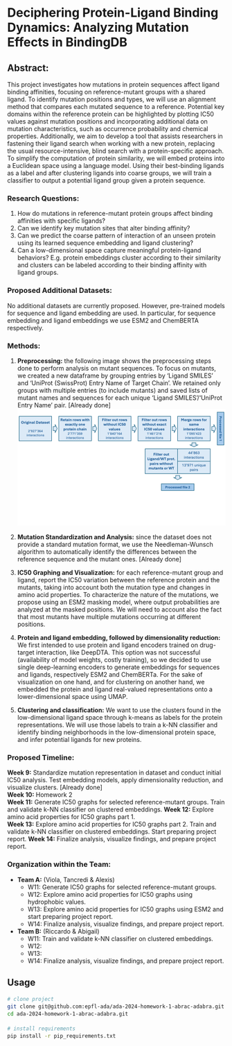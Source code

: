 
# Deciphering Protein-Ligand Binding Dynamics: Analyzing Mutation Effects in BindingDB

## Abstract:
This project investigates how mutations in protein sequences affect ligand binding affinities, focusing on reference-mutant groups with a shared ligand. To identify mutation positions and types, we will use an alignment method that compares each mutated sequence to a reference. Potential key domains within the reference protein can be highlighted by plotting IC50 values against mutation positions and incorporating additional data on mutation characteristics, such as occurrence probability and chemical properties.
Additionally, we aim to develop a tool that assists researchers in fastening their ligand search when working with a new protein, replacing the usual resource-intensive, blind search with a protein-specific approach. To simplify the computation of protein similarity, we will embed proteins into a Euclidean space using a language model. Using their best-binding ligands as a label and after clustering ligands into coarse groups, we will train a classifier to output a potential ligand group given a protein sequence.

### Research Questions:

1) How do mutations in reference-mutant protein groups affect binding affinities with specific ligands?  
2) Can we identify key mutation sites that alter binding affinity?  
3) Can we predict the coarse pattern of interaction of an unseen protein using its learned sequence embedding and ligand clustering?  
4) Can a low-dimensional space capture meaningful protein-ligand behaviors? E.g. protein embeddings cluster according to their similarity and clusters can be labeled according to their binding affinity with ligand groups.  

### Proposed Additional Datasets:
No additional datasets are currently proposed. However, pre-trained models for sequence and ligand embedding are used. In particular, for sequence embedding and ligand embeddings we use ESM2 and ChemBERTA respectively.

### Methods:
1) **Preprocessing:** the following image shows the preprocessing steps done to perform analysis on mutant sequences. To focus on mutants, we created a new dataframe by grouping entries by ‘Ligand SMILES’ and ‘UniProt (SwissProt) Entry Name of Target Chain’. We retained only groups with multiple entries (to include mutants) and saved lists of mutant names and sequences for each unique ‘Ligand SMILES’/‘UniProt Entry Name’ pair. [Already done]
![Data Processing](images/data_processing_pipeline.png)

2) **Mutation Standardization and Analysis:** since the dataset does not provide a standard mutation format, we use the Needleman-Wunsch algorithm to automatically identify the differences between the reference sequence and the mutant ones. [Already done]  
3) **IC50 Graphing and Visualization:** for each reference-mutant group and ligand, report the IC50 variation between the reference protein and the mutants, taking into account both the mutation type and changes in amino acid properties. To characterize the nature of the mutations, we propose using an ESM2 masking model, where output probabilities are analyzed at the masked positions. We will need to account also the fact that most mutants have multiple mutations occurring at different positions. 
4) **Protein and ligand embedding, followed by dimensionality reduction:** We first intended to use protein and ligand encoders trained on drug-target interaction, like DeepDTA. This option was not successful (availability of model weights, costly training), so we decided to use single deep-learning encoders to generate embeddings for sequences and ligands, respectively ESM2 and ChemBERTa. For the sake of visualization on one hand, and for clustering on another hand, we embedded the protein and ligand real-valued representations onto a lower-dimensional space using UMAP.
5) **Clustering and classification:** We want to use the clusters found in the low-dimensional ligand space through k-means as labels for the protein representations. We will use those labels to train a k-NN classifier and identify binding neighborhoods in the low-dimensional protein space, and infer potential ligands for new proteins.

### Proposed Timeline:
**Week 9:** Standardize mutation representation in dataset and conduct initial IC50 analysis. Test embedding models, apply dimensionality reduction, and visualize clusters. [Already done]  
**Week 10:** Homework 2  
**Week 11:** Generate IC50 graphs for selected reference-mutant groups. Train and validate k-NN classifier on clustered embeddings.
**Week 12:** Explore amino acid properties for IC50 graphs part 1.   
**Week 13:** Explore amino acid properties for IC50 graphs part 2. Train and validate k-NN classifier on clustered embeddings. Start preparing project report. 
**Week 14:** Finalize analysis, visualize findings, and prepare project report.  

### Organization within the Team:
- **Team A:** (Viola, Tancredi & Alexis)
   - W11: Generate IC50 graphs for selected reference-mutant groups.  
   - W12: Explore amino acid properties for IC50 graphs using hydrophobic values.  
   - W13: Explore amino acid properties for IC50 graphs using ESM2 and start preparing project report.  
   - W14: Finalize analysis, visualize findings, and prepare project report.  
- **Team B:** (Riccardo & Abigail)  
   - W11: Train and validate k-NN classifier on clustered embeddings.
   - W12: 
   - W13:
   - W14: Finalize analysis, visualize findings, and prepare project report.  


## Usage
```bash
# clone project
git clone git@github.com:epfl-ada/ada-2024-homework-1-abrac-adabra.git
cd ada-2024-homework-1-abrac-adabra.git

# install requirements
pip install -r pip_requirements.txt
```

